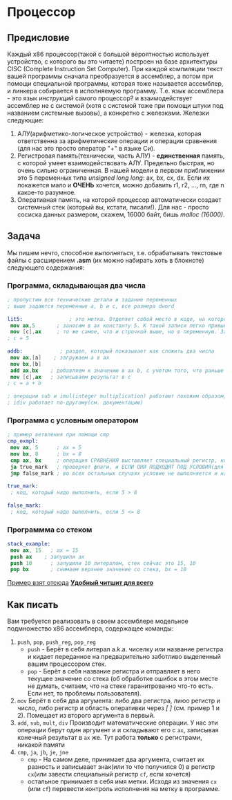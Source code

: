 # Процессор

## Предисловие

Каждый x86 процессор(такой с большой вероятностью использует устройство, с которого вы это читаете) построен на базе архитектуры CISC (Complete Instruction Set Computer). При каждой компиляции текст вашей программы сначала преобразуется в ассемблер, а потом при помощи специальной программы, которая тоже называется ассемблер, и линкера собирается в исполняемую программу. Т.е. язык ассемблера - это язык *инструкций* самого процессор? и взаимодействует ассемблер не с системой (хотя с системой тоже при помощи штуки под названием системные вызовы), а конкретно с железками. Железки следующие:

1. АЛУ(арифметико-логическое устройство) - железка, которая ответственна за арифметические операции и операции сравнения (для нас это просто оператор "+" в языке Си).
2. Регистровая память(технически, часть АЛУ) - **единственная** память, с которой умеет взаимодействовать АЛУ. Предельно быстрая, но очень сильно ограниченная. В нашей модели в первом приближении  это 5 переменных типа *unsigned long long*: ax, bx, cx, dx. Если их покажется мало и **ОЧЕНЬ** хочется, можно добавить r1, r2, $\dots$, rn, где n какое-то разумное.
3. Оперативная память, на которой процессор автоматически создает системный стек (который вы, кстати, писали!). Для нас - просто сосиска данных размером, скажем, 16000 байт, бишь *malloc (16000)*.

## Задача

Мы пишем нечто, способное *выполняться*, т.е. обрабатывать текстовые файлы с расширением **.asm** (их можно набирать хоть в блокноте) следующего содержания:

### Программа, складывающая два числа

```nasm
; пропустим все технические детали и задание переменных
; выше задаются переменные a, b и c, все размера dword
 
lit5:               ; это метка. Отделяет собой место в коде, на которое можно перепрыгнуть(при помощи оператора jmp)
 mov ax,5       ; заносим в ax константу 5. К такой записи легко привыкнуть, если рассматривать ее как ax = 5
 mov [c],ax     ; то же самое, что и строчкой выше, но в переменную. Заметим, что устройство управления НЕ МОЖЕТ записать литерал 5 сразу в память, только через регистр. Тут так заведено.
; c = 5
 
addb:            ; раздел, который показывает как сложить два числа 
 mov ax,[a]    ; загружаем a в ax
 mov bx,[b]
 add ax,bx    ; добавляем к значению в ax b, с учетом того, что раньше там была записана a, теперь там a + b, аналогично УУ, АЛУ не может работать с двумя аргументами в памяти, лучше если оба будут в регистрах, или если хотя бы один
 mov [c],ax   ; записываем результат в c
; c = a + b
 
; операции sub и imul(integer multiplication) работают похожим образом, 
; idiv работает по-другому(см. документацию)
```

### Программа с условным оператором

```nasm
; пример ветвления при помощи cmp
cmp_exmpl:
 mov ax, 5      ; ax = 5
 mov bx, 8      ; bx = 8
 cmp ax, bx     ; операция СРАВНЕНИЯ выставляет специальный регистр, который указывает больше или меньше первый аргумент второго
 ja true_mark   ; проверяет флаги, и ЕСЛИ ОНИ ПОДХОДЯТ ПОД УСЛОВИЯ(для ja это то что первый аргумент больше второго) 
 jmp false_mark ; во всех остальных случаях условие не выполняется и надо перейти по false
  
true_mark:
 ; код, который надо выполнить, если 5 > 8
  
false_mark:
 ; код, который надо выполнить, если 5 <= 8
```

### Программма со стеком

```nasm
stack_example: 
 mov ax, 15   ; ax = 15
 push ax    ; запушили ax
 push 10      ; запушили 10 литералом, стек сейчас это 15, 10
 pop bx       ; снимаем верхнее значение со стека, bx = 10
```

[Пример взят отсюда](https://www.csee.umbc.edu/portal/help/nasm/sample.shtml)
[**Удобный читшит для всего**](https://www.cs.uaf.edu/2005/fall/cs301/support/x86/nasm.html)

## Как писать

Вам требуется реализовать в своем ассемблере модельное подмножество x86 ассемблера, содержащее команды:

1. `push`, `pop`, `push_reg`, `pop_reg`
    - `push` - Берёт в себя литерал a.k.a. чиселку *или* название регистра и кидает переданное на предварительно заботливо выделенный вашим процессором стек.
    - `pop` - Берёт в себя название регистра и отправляет в него текущее значение со стека (об обработке ошибок в этом месте не думать, считаем, что на стеке гаранитрованно что-то есть. Если нет, то проблемы пользователя).
2. `mov`
 Берёт в себя два аргумента: либо два регистра, лиюо регистр и число, либо регистр и область оперативки через *[* *]* (см. пример 1 и 2). Помещает из второго аргумента в первый.
3. `add`, `sub`, `mult`, `div`
 Производит математические операции. У нас эти операции берут один аргумент и и складывают его с `ax`, записывая конечный результат в `ax` же. Тут работа **только** с регистрами, никакой памяти
4. `cmp`, `ja`, `jb`, `je`, `jne`
    - `cmp` - На самом деле, принимает два аргумента, считает их разность и записывает знак(или то что получился 0) в регистр `cx`(или завести специальный регистр `cf`, если хочется)
    - остальное принимает в себя имя метки. Исходя из значения `cx` (или `cf`) перевести контроль исполнения на метку в программе.
